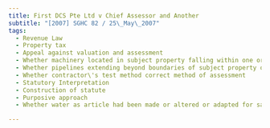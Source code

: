 ```yaml
---
title: First DCS Pte Ltd v Chief Assessor and Another 
subtitle: "[2007] SGHC 82 / 25\_May\_2007"
tags:
  - Revenue Law
  - Property tax
  - Appeal against valuation and assessment
  - Whether machinery located in subject property falling within one or more exclusions provided by s 2(2) Property Tax Act (Cap 254, 2005 Rev Ed)
  - Whether pipelines extending beyond boundaries of subject property ought to be included in property tax assessment
  - Whether contractor\'s test method correct method of assessment
  - Statutory Interpretation
  - Construction of statute
  - Purposive approach
  - Whether water as article had been made or altered or adapted for sale under s 2(2) Property Tax Act (Cap 254, 2005 Rev Ed)

---
```


